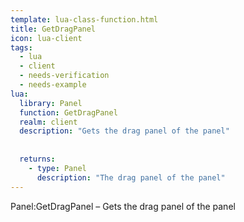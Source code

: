 ```yaml
---
template: lua-class-function.html
title: GetDragPanel
icon: lua-client
tags:
  - lua
  - client
  - needs-verification
  - needs-example
lua:
  library: Panel
  function: GetDragPanel
  realm: client
  description: "Gets the drag panel of the panel"
  
  
  returns:
    - type: Panel
      description: "The drag panel of the panel"
---
```


<div class="lua__search__keywords">
Panel:GetDragPanel &#x2013; Gets the drag panel of the panel
</div>
